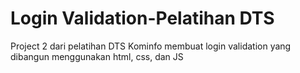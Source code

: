 # Login Validation-Pelatihan DTS
Project 2 dari pelatihan DTS Kominfo membuat login validation yang dibangun menggunakan html, css, dan JS
